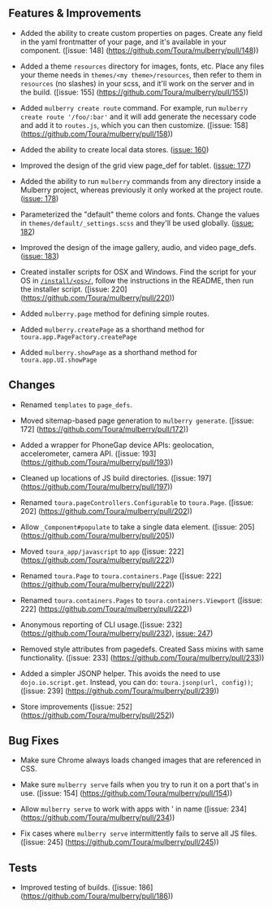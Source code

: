## Features & Improvements
* Added the ability to create custom properties on pages. Create any field in the yaml frontmatter of your page, and it's available in your component. ([issue: 148]
(https://github.com/Toura/mulberry/pull/148))

* Added a theme `resources` directory for images, fonts, etc. Place any files your theme needs in `themes/<my theme>/resources`, then refer to them in `resources` (no slashes) in your scss, and it'll work on the server and in the build. ([issue: 155]
(https://github.com/Toura/mulberry/pull/155))

* Added `mulberry create route` command. For example, run `mulberry create route '/foo/:bar'` and it will add generate the necessary code and add it to `routes.js`, which you can then customize. ([issue: 158]
(https://github.com/Toura/mulberry/pull/158))

* Added the ability to create local data stores. ([issue: 160](https://github.com/Toura/mulberry/pull/160))

* Improved the design of the grid view page_def for tablet. ([issue: 177](https://github.com/Toura/mulberry/pull/177))

* Added the ability to run `mulberry` commands from any directory inside a Mulberry project, whereas previously it only worked at the project route. ([issue: 178](https://github.com/Toura/mulberry/pull/178))

* Parameterized the "default" theme colors and fonts. Change the values in `themes/default/_settings.scss` and they'll be used globally. ([issue: 182](https://github.com/Toura/mulberry/pull/182))

* Improved the design of the image gallery, audio, and video page_defs. ([issue: 183](https://github.com/Toura/mulberry/pull/183))

* Created installer scripts for OSX and Windows. Find the script for your OS in [`/install/<os>/`](https://github.com/Toura/mulberry/tree/master/install), follow the instructions in the README, then run the installer script.
([issue: 220]
(https://github.com/Toura/mulberry/pull/220))

* Added `mulberry.page` method for defining simple routes.

* Added `mulberry.createPage` as a shorthand method for `toura.app.PageFactory.createPage`

* Added `mulberry.showPage` as a shorthand method for `toura.app.UI.showPage`

## Changes
* Renamed `templates` to `page_defs`.

* Moved sitemap-based page generation to `mulberry generate`.
([issue: 172]
(https://github.com/Toura/mulberry/pull/172))

* Added a wrapper for PhoneGap device APIs: geolocation, accelerometer, camera API.
([issue: 193]
(https://github.com/Toura/mulberry/pull/193))

* Cleaned up locations of JS build directories.
([issue: 197]
(https://github.com/Toura/mulberry/pull/197))

* Renamed `toura.pageControllers.Configurable` to `toura.Page`.
([issue: 202]
(https://github.com/Toura/mulberry/pull/202))

* Allow `_Component#populate` to take a single data element.
([issue: 205]
(https://github.com/Toura/mulberry/pull/205))

* Moved `toura_app/javascript` to `app`
([issue: 222]
(https://github.com/Toura/mulberry/pull/222))

* Renamed `toura.Page` to `toura.containers.Page`
([issue: 222]
(https://github.com/Toura/mulberry/pull/222))

* Renamed `toura.containers.Pages` to `toura.containers.Viewport`
([issue: 222]
(https://github.com/Toura/mulberry/pull/222))

* Anonymous reporting of CLI usage.([issue: 232]
(https://github.com/Toura/mulberry/pull/232), [issue: 247](https://github.com/Toura/mulberry/pull/232))

* Removed style attributes from pagedefs. Created Sass mixins with same functionality. ([issue: 233]
(https://github.com/Toura/mulberry/pull/233))

* Added a simpler JSONP helper. This avoids the need to use `dojo.io.script.get`. Instead, you can do: `toura.jsonp(url, config))`;
([issue: 239]
(https://github.com/Toura/mulberry/pull/239))

* Store improvements
([issue: 252]
(https://github.com/Toura/mulberry/pull/252))


## Bug Fixes
* Make sure Chrome always loads changed images that are referenced in CSS. 

* Make sure `mulberry serve` fails when you try to run it on a port that's in use.
([issue: 154]
(https://github.com/Toura/mulberry/pull/154))

* Allow `mulberry serve` to work with apps with ' in name
([issue: 234]
(https://github.com/Toura/mulberry/pull/234))

* Fix cases where `mulberry serve` intermittently fails to serve all JS files.
([issue: 245]
(https://github.com/Toura/mulberry/pull/245))

## Tests
* Improved testing of builds.
([issue: 186]
(https://github.com/Toura/mulberry/pull/186))
